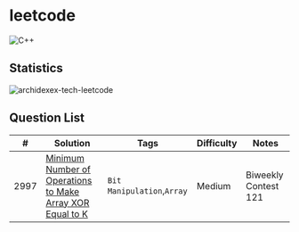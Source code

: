 # leetcode
![C++](https://img.shields.io/badge/language-C++-orange.svg)

## Statistics
<img src="https://leetcard.jacoblin.cool/archiexex" alt="archidexex-tech-leetcode" />

## Question List

| # | Solution | Tags | Difficulty | Notes |
| --- | --- | --- | --- | --- |
|  2997  |  [Minimum Number of Operations to Make Array XOR Equal to K](/solution/2997.Minimum%20Number%20of%20Operations%20to%20Make%20Array%20XOR%20Equal%20to%20K/README.md)  |  `Bit Manipulation`,`Array`  |  Medium  |  Biweekly Contest 121  |
